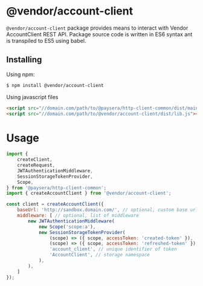 # @vendor/account-client

`@vendor/account-client` package provides means to interact with Vendor AccountClient REST API.
Package source code is written in ES6 syntax ant is transpiled to ES5 using babel.

## Installing
Using npm:
```bash
$ npm install @vendor/account-client
```

Using javascript files
```html
<script src="//domain.com/path/to/@paysera/http-client-common/dist/main.js"></script>
<script src="//domain.com/path/to/@vendor/account-client/dist/lib.js"></script>
```

# Usage
```js
import {
    createClient,
    createRequest,
    JWTAuthenticationMiddleware,
    SessionStorageTokenProvider,
    Scope,
} from '@paysera/http-client-common';
import { createAccountClient } from '@vendor/account-client';

const client = createAccountClient({
    baseUrl: 'http://sandbox.domain.com/', // optional, custom base url
    middleware: [ // optional, list of middleware
        new JWTAuthenticationMiddleware(
            new Scope('scope:a'),
            new SessionStorageTokenProvider(
                (scope) => ({ scope, accessToken: 'created-token' }),
                (scope) => ({ scope, accessToken: 'refreshed-token' }),
                'account_client', // unique identifier of token
                'AccountClient', // storage namespace
            ),
        ),
    ]
});
```
